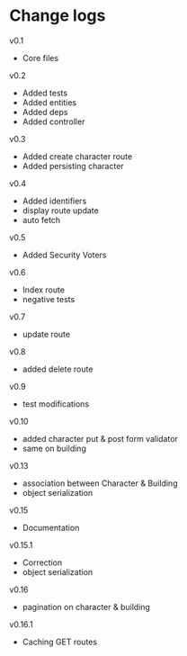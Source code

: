 # Change logs

v0.1

- Core files

v0.2

- Added tests
- Added entities
- Added deps
- Added controller

v0.3

- Added create character route
- Added persisting character

v0.4

- Added identifiers
- display route update
- auto fetch

v0.5

- Added Security Voters

v0.6

- Index route
- negative tests

v0.7

- update route

v0.8

- added delete route

v0.9

- test modifications

v0.10

- added character put & post form validator
- same on building

v0.13

- association between Character & Building
- object serialization

v0.15

- Documentation

v0.15.1

- Correction
- object serialization

v0.16

- pagination on character & building

v0.16.1

- Caching GET routes
